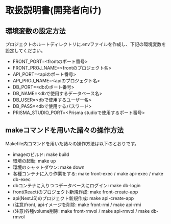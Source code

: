 # 取扱説明書(開発者向け)
## 環境変数の設定方法
プロジェクトのルートディレクトリに.envファイルを作成し、下記の環境変数を設定してください。
- FRONT_PORT=<frontのポート番号>
- FRONT_PROJ_NAME=<frontのプロジェクト名>
- API_PORT=<apiのポート番号>
- API_PROJ_NAME=<apiのプロジェクト名>
- DB_PORT=<dbのポート番号>
- DB_NAME=<dbで使用するデータベース名>
- DB_USER=<dbで使用するユーザー名>
- DB_PASS=<dbで使用するパスワード>
- PRISMA_STUDIO_PORT=<Prisma studioで使用するポート番号>

## makeコマンドを用いた諸々の操作方法
Makefile内コマンドを用いた諸々の操作方法は以下のとおりです。
- imageのビルド: make build
- 環境の起動: make up
- 環境のシャットダウン: make down
- 各種コンテナに入り作業をする: make front-exec / make api-exec / make db-exec
- dbコンテナに入りつつデータベースにログイン: make db-login
- front(React)のプロジェクト新規作成: make front-create-app
- api(NestJS)のプロジェクト新規作成: make api-create-app
- (注意)front, apiイメージを削除: make front-rmi / make api-rmi
- (注意)各種volume削除: make front-rmvol / make api-rmvol / make db-rmvol
